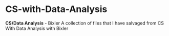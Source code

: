 # CS-with-Data-Analysis
<b>CS/Data Analysis</b> - Bixler
A collection of files that I have salvaged from CS With Data Analysis with Bixler

